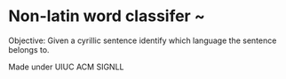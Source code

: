 # Non-latin word classifer ~

Objective: Given a cyrillic sentence identify which language the sentence belongs to.

Made under UIUC ACM SIGNLL
